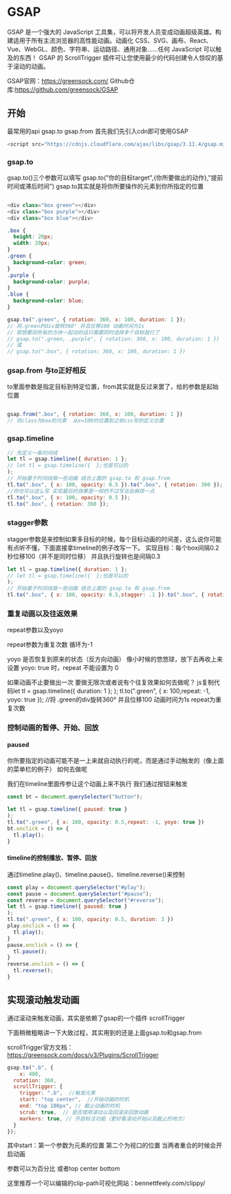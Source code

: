 # GSAP
GSAP 是一个强大的 JavaScript 工具集，可以将开发人员变成动画超级英雄。构建适用于所有主流浏览器的高性能动画。动画化 CSS、SVG、画布、React、Vue、WebGL、颜色、字符串、运动路径、通用对象……任何 JavaScript 可以触及的东西！ GSAP 的 ScrollTrigger 插件可让您使用最少的代码创建令人惊叹的基于滚动的动画。

GSAP官网：https://greensock.com/ Github仓库:https://github.com/greensock/GSAP

## 开始
最常用的api gsap.to gsap.from
首先我们先引入cdn即可使用GSAP  
```js
<script src="https://cdnjs.cloudflare.com/ajax/libs/gsap/3.11.4/gsap.min.js"></script>
```

### gsap.to
gsap.to()三个参数可以填写
gsap.to("你的目标target",{你所要做出的动作},"提前时间或滞后时间")
gsap.to其实就是将你所要操作的元素到你所指定的位置

```js

<div class="box green"></div>
<div class="box purple"></div>
<div class="box blue"></div>

```

```css
.box {
  height: 20px;
  width: 20px;
}
.green {
  background-color: green;
}
.purple {
  background-color: purple;
}
.blue {
  background-color: blue;
}
```

```js
gsap.to(".green", { rotation: 360, x: 100, duration: 1 });
// 将.green的div旋转360° 并且位移100 动画时间为1s
// 若想要将所有的方块一起动的话只需要同时选择多个目标就行了
// gsap.to(".green, .purple", { rotation: 360, x: 100, duration: 1 }) 
// 或
// gsap.to(".box", { rotation: 360, x: 100, duration: 1 })
```

### gsap.from 与to正好相反
to里面参数是指定目标到特定位置，from其实就是反过来罢了，给的参数是起始位置

```js

gsap.from(".box", { rotation: 360, x: 100, duration: 1 })
// 将class为box的元素  从x=100的位置到之前css写的定义位置

```


### gsap.timeline

```js
// 先定义一条时间线
let tl = gsap.timeline({ duration: 1 };
// let tl = gsap.timeline({  };也是可以的
);
// 开始基于时间线做一些动画 结合上面的 gsap.to 和 gsap.from
tl.to(".box", { x: 100, opacity: 0.5 }).to(".box", { rotation: 360 });
//你也可以这么写 实现最后的效果是一样的不过写法会麻烦一点
tl.to(".box", { x: 100, opacity: 0.5 });
tl.to(".box", { rotation: 360 });


```

### stagger参数
stagger参数是来控制如果多目标的时候，每个目标动画的时间差，这么说你可能有点听不懂，下面直接拿timeline的例子改写一下。
实现目标：每个box间隔0.2秒位移100（并不是同时位移） 并且执行旋转也是间隔0.3

```js
let tl = gsap.timeline({ duration: 1 };
// let tl = gsap.timeline({  };也是可以的
);
// 开始基于时间线做一些动画 结合上面的 gsap.to 和 gsap.from
tl.to(".box", { x: 100, opacity: 0.5,stagger: .1 }).to(".box", { rotation: 360,stagger: .1 });

```

### 重复动画以及往返效果
repeat参数以及yoyo

repeat参数为重复次数  循环为-1


yoyo 是否恢复到原来的状态（反方向动画） 像小时候的悠悠球，放下去再收上来设置
 yoyo: true 时，repeat 不能设置为 0

如果动画不止要做出一次 要做无限次或者说有个往复效果如何去做呢？
js复制代码let tl = gsap.timeline({ duration: 1 };
);
tl.to(".green", { x: 100,repeat: -1, yoyo: true });
//将 .green的div旋转360° 并且位移100 动画时间为1s repeat为重复次数

### 控制动画的暂停、开始、回放


#### paused
你所要指定的动画可能不是一上来就自动执行的呢，而是通过手动触发的（像上面的菜单栏的例子） 如何去做呢

我们在timeline里面传参让这个动画上来不执行 我们通过按钮来触发

```js
const bt = document.querySelector("button");

let tl = gsap.timeline({ paused: true }
);
tl.to(".green", { x: 100, opacity: 0.5,repeat: -1, yoyo: true })
bt.onclick = () => {
  tl.play();
}
```

#### timeline的控制播放、暂停、回放
通过timeline.play()、timeline.pause()、timeline.reverse()来控制

```js
const play = document.querySelector("#play");
const pause = document.querySelector("#pause");
const reverse = document.querySelector("#reverse");
let tl = gsap.timeline({ paused: true }
);
tl.to(".green", { x: 100, opacity: 0.5, duration: 3 })
play.onclick = () => {
  tl.play();
}
pause.onclick = () => {
  tl.pause();
}
reverse.onclick = () => {
  tl.reverse();
}

```

## 实现滚动触发动画
通过滚动来触发动画，其实是依赖了gsap的一个插件 scrollTrigger

下面稍微粗略讲一下大致过程，其实用到的还是上面gsap.to和gsap.from

scrollTrigger官方文档：https://greensock.com/docs/v3/Plugins/ScrollTrigger


```js
gsap.to(".b", {
    x: 400,
  rotation: 360,
  scrollTrigger: { 
    trigger: ".b",  //触发元素
    start: "top center",  //开始动画的时机
    end: "top 100px", // 截止动画的时机
    scrub: true,  // 是否使用滚动以及回滚会回放动画
    markers: true, // 开启标注功能（更好看滚动开始以及截止的地方）
  }
});

```

其中start：第一个参数为元素的位置 第二个为视口的位置 当两者重合的时候会开启动画

参数可以为百分比 或者top center bottom



这里推荐一个可以编辑的clip-path可视化网站：bennettfeely.com/clippy/